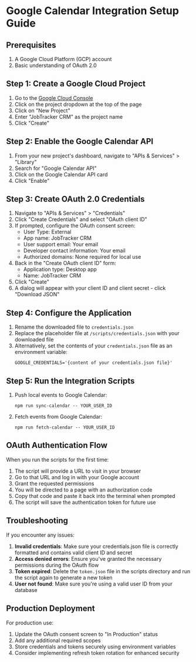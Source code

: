 # Google Calendar Integration Setup Guide

## Prerequisites

1. A Google Cloud Platform (GCP) account
2. Basic understanding of OAuth 2.0

## Step 1: Create a Google Cloud Project

1. Go to the [Google Cloud Console](https://console.cloud.google.com/)
2. Click on the project dropdown at the top of the page
3. Click on "New Project"
4. Enter "JobTracker CRM" as the project name
5. Click "Create"

## Step 2: Enable the Google Calendar API

1. From your new project's dashboard, navigate to "APIs & Services" > "Library"
2. Search for "Google Calendar API"
3. Click on the Google Calendar API card
4. Click "Enable"

## Step 3: Create OAuth 2.0 Credentials

1. Navigate to "APIs & Services" > "Credentials"
2. Click "Create Credentials" and select "OAuth client ID"
3. If prompted, configure the OAuth consent screen:
   - User Type: External
   - App name: JobTracker CRM
   - User support email: Your email
   - Developer contact information: Your email
   - Authorized domains: None required for local use
4. Back in the "Create OAuth client ID" form:
   - Application type: Desktop app
   - Name: JobTracker CRM
5. Click "Create"
6. A dialog will appear with your client ID and client secret - click "Download JSON"

## Step 4: Configure the Application

1. Rename the downloaded file to `credentials.json`
2. Replace the placeholder file at `/scripts/credentials.json` with your downloaded file
3. Alternatively, set the contents of your `credentials.json` file as an environment variable:
   ```
   GOOGLE_CREDENTIALS='{content of your credentials.json file}'
   ```

## Step 5: Run the Integration Scripts

1. Push local events to Google Calendar:
   ```
   npm run sync-calendar -- YOUR_USER_ID
   ```
2. Fetch events from Google Calendar:
   ```
   npm run fetch-calendar -- YOUR_USER_ID
   ```

## OAuth Authentication Flow

When you run the scripts for the first time:

1. The script will provide a URL to visit in your browser
2. Go to that URL and log in with your Google account
3. Grant the requested permissions
4. You will be directed to a page with an authorization code
5. Copy that code and paste it back into the terminal when prompted
6. The script will save the authentication token for future use

## Troubleshooting

If you encounter any issues:

1. **Invalid credentials**: Make sure your credentials.json file is correctly formatted and contains valid client ID and secret
2. **Access denied errors**: Ensure you've granted the necessary permissions during the OAuth flow
3. **Token expired**: Delete the `token.json` file in the scripts directory and run the script again to generate a new token
4. **User not found**: Make sure you're using a valid user ID from your database

## Production Deployment

For production use:

1. Update the OAuth consent screen to "In Production" status
2. Add any additional required scopes
3. Store credentials and tokens securely using environment variables
4. Consider implementing refresh token rotation for enhanced security 